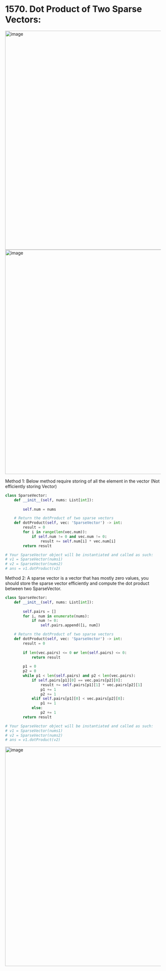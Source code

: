 # 1570. Dot Product of Two Sparse Vectors:

<img width="707" alt="image" src="https://user-images.githubusercontent.com/35987583/169231423-3c9b4d8d-ae2c-4555-a99f-828ce172bb2d.png">
<img width="725" alt="image" src="https://user-images.githubusercontent.com/35987583/169231464-ef9d259f-654b-4cba-a2c0-757896245aae.png">


Method 1: Below method require storing of all the element in the vector (Not efficiently storing Vector)
```python
class SparseVector:
    def __init__(self, nums: List[int]):
        
        self.num = nums

    # Return the dotProduct of two sparse vectors
    def dotProduct(self, vec: 'SparseVector') -> int:
        result = 0
        for i in range(len(vec.num)):
            if self.num != 0 and vec.num != 0:
                result += self.num[i] * vec.num[i]
        return result

# Your SparseVector object will be instantiated and called as such:
# v1 = SparseVector(nums1)
# v2 = SparseVector(nums2)
# ans = v1.dotProduct(v2)
```


Method 2: A sparse vector is a vector that has mostly zero values, you should store the sparse vector efficiently and compute the dot product between two SparseVector.


```python
class SparseVector:
    def __init__(self, nums: List[int]):
        
        self.pairs = []
        for i, num in enumerate(nums):
            if num != 0:
                self.pairs.append([i, num])

    # Return the dotProduct of two sparse vectors
    def dotProduct(self, vec: 'SparseVector') -> int:
        result = 0
        
        if len(vec.pairs) <= 0 or len(self.pairs) <= 0:
            return result
        
        p1 = 0
        p2 = 0
        while p1 < len(self.pairs) and p2 < len(vec.pairs):
            if self.pairs[p1][0] == vec.pairs[p2][0]:
                result += self.pairs[p1][1] * vec.pairs[p2][1]
                p1 += 1
                p2 += 1
            elif self.pairs[p1][0] < vec.pairs[p2][0]:
                p1 += 1
            else:
                p2 += 1
        return result

# Your SparseVector object will be instantiated and called as such:
# v1 = SparseVector(nums1)
# v2 = SparseVector(nums2)
# ans = v1.dotProduct(v2)
```
<img width="709" alt="image" src="https://user-images.githubusercontent.com/35987583/169236860-f881763b-132e-48ad-b0b8-ae1b3de2aba3.png">
